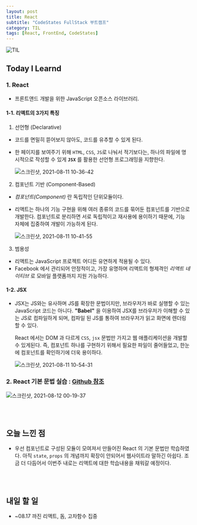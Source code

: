 ```yaml
---
layout: post
title: React
subtitle: "CodeStates FullStack 부트캠프"
category: TIL
tags: [React, FrontEnd, CodeStates]
---
```


![TIL](https://user-images.githubusercontent.com/83164003/127775612-7464075f-89e7-478e-82ee-dc1c2710a125.jpeg)
## Today I Learnd
### 1. React
- 프론트앤드 개발을 위한 JavaScript 오픈소스 라이브러리.

#### 1-1. 리액트의 3가지 특징
1. 선언형 (Declarative)
 - 코드를 면밀히 뜯어보지 않아도, 코드를 유추할 수 있게 된다.
 - 한 페이지를 보여주기 위해 `HTML`, `CSS`, `JS`로 나눠서 적기보다는, 하나의 파일에 명시적으로 작성할 수 있게 **`JSX`** 를 활용한 선언형 프로그래밍을 지향한다.
   
      ![스크린샷, 2021-08-11 10-36-42](https://user-images.githubusercontent.com/83164003/128956477-bcdf1138-721b-4bf9-83eb-ba6de1d2d51f.png)

2. 컴포넌트 기반 (Component-Based)
 - *컴포넌트(Component)* 란 독립적인 단위모듈이다.
 - 리액트는 하나의 기능 구현을 위해 여러 종류의 코드를 묶어둔 컴포넌트를 기반으로 개발한다. 컴포넌트로 분리하면 서로 독립적이고 재사용에 용이하기 때문에, 기능 자체에 집중하여 개발이 가능하게 된다.

      ![스크린샷, 2021-08-11 10-41-55](https://user-images.githubusercontent.com/83164003/128957120-9e7a2b60-cca4-457f-a240-a907bb29505b.png)

3. 범용성
 - 리액트는 JavaScript 프로젝트 어디든 유연하게 적용될 수 있다.
 - Facebook 에서 관리되어 안정적이고, 가장 유명하며 리액트의 형제격인 *리액트 네이티브* 로 모바일 플랫폼까지 지원 가능하다.


#### 1-2. JSX
- JSX는 JS와는 유사하며 JS를 확장한 문법이지만, 브라우저가 바로 실행할 수 있는 JavaScript 코드는 아니다. **"Babel"** 을 이용하여 JSX를 브라우저가 이해할 수 있는 JS로 컴파일하게 되며, 컴파일 된 JS를 통하여 브라우저가 읽고 화면에 렌더링 할 수 있다.

  React 에서는 DOM 과 다르게 `CSS`, `jsx` 문법만 가지고 웹 애플리케이션을 개발할 수 있게된다. 즉, 컴포넌트 하나를 구현하기 위해서 필요한 파일이 줄어들었고, 한눈에 컴포넌트를 확인하기에 더욱 용이하다.

  ![스크린샷, 2021-08-11 10-54-31](https://user-images.githubusercontent.com/83164003/128957709-6ed1788f-6a97-4a2c-be31-94ceb4d88297.png)


### 2. React 기본 문법 실습 : <a href = "https://github.com/JH8459/im-sprint-react-twittler-intro" target="_blank">Github 참조</a>

![스크린샷, 2021-08-12 00-19-37](https://user-images.githubusercontent.com/83164003/129056832-1bd66fa4-4693-4363-98ce-5cbf39f31c60.png)

<br>
<br>

## 오늘 느낀 점
- 우선 컴포넌트로 구성된 모듈이 모여져서 만들어진 React 의 기본 문법만 학습하였다. 아직 `state`, `props` 의 개념까지 확장이 안되어서 웹사이트라 말하긴 아쉽다. 조금 더 다듬어서 이번주 내로는 리액트에 대한 학습내용을 채워갈 예정이다.

<br>
<br>

## 내일 할 일
- ~08.17 까진 리액트, 돔, 고차함수 집중
